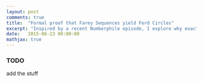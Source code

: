 ```yaml
---
layout: post
comments: true
title:  "Formal proof that Farey Sequences yield Ford Circles"
excerpt: "Inspired by a recent Numberphile episode, I explore why exactly Farey sequences will produce the Ford Circles fractal."
date:   2015-06-23 00:00:00
mathjax: true
---
```


### TODO

add the stuff
